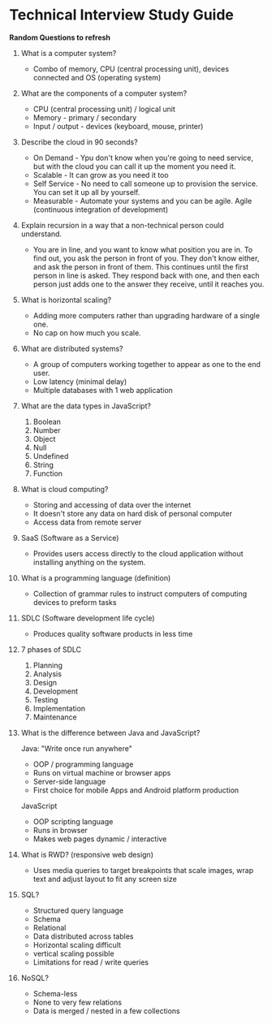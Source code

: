 # Technical Interview Study Guide

**Random Questions to refresh**

1. What is a computer system?

   - Combo of memory, CPU (central processing unit), devices connected and OS (operating system)

2. What are the components of a computer system?

   - CPU (central processing unit) / logical unit
   - Memory - primary / secondary
   - Input / output - devices (keyboard, mouse, printer)

3. Describe the cloud in 90 seconds?

   - On Demand - Ypu don't know when you're going to need service, but with the cloud you can call it up the moment you need it.
   - Scalable - It can grow as you need it too
   - Self Service - No need to call someone up to provision the service. You can set it up all by yourself.
   - Measurable - Automate your systems and you can be agile. Agile (continuous integration of development)

4. Explain recursion in a way that a non-technical person could understand.

   - You are in line, and you want to know what position you are in. To find out, you ask the person in front of you. They don't know either, and ask the person in front of them. This continues until the first person in line is asked. They respond back with one, and then each person just adds one to the answer they receive, until it reaches you.

5. What is horizontal scaling?

   - Adding more computers rather than upgrading hardware of a single one.
   - No cap on how much you scale.

6. What are distributed systems?

   - A group of computers working together to appear as one to the end user.
   - Low latency (minimal delay)
   - Multiple databases with 1 web application

7. What are the data types in JavaScript?

   1. Boolean
   2. Number
   3. Object
   4. Null
   5. Undefined
   6. String
   7. Function

8. What is cloud computing?

   - Storing and accessing of data over the internet
   - It doesn't store any data on hard disk of personal computer
   - Access data from remote server

9. SaaS (Software as a Service)

   - Provides users access directly to the cloud application without installing anything on the system.

10. What is a programming language (definition)

    - Collection of grammar rules to instruct computers of computing devices to preform tasks

11. SDLC (Software development life cycle)

    - Produces quality software products in less time

12. 7 phases of SDLC

    1. Planning
    2. Analysis
    3. Design
    4. Development
    5. Testing
    6. Implementation
    7. Maintenance

13. What is the difference between Java and JavaScript?

    Java: "Write once run anywhere"

    - OOP / programming language
    - Runs on virtual machine or browser apps
    - Server-side language
    - First choice for mobile Apps and Android platform production

    JavaScript

    - OOP scripting language
    - Runs in browser
    - Makes web pages dynamic / interactive

14. What is RWD? (responsive web design)

    - Uses media queries to target breakpoints that scale images, wrap text and adjust layout to fit any screen size

15. SQL?

    - Structured query language
    - Schema
    - Relational
    - Data distributed across tables
    - Horizontal scaling difficult
    - vertical scaling possible
    - Limitations for read / write queries

16. NoSQL?

    - Schema-less
    - None to very few relations
    - Data is merged / nested in a few collections
